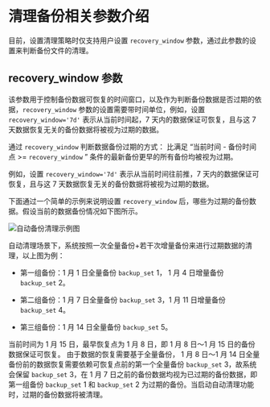 # 清理备份相关参数介绍

目前，设置清理策略时仅支持用户设置 `recovery_window` 参数，通过此参数的设置来判断备份文件的清理。

## recovery_window 参数

该参数用于控制备份数据可恢复的时间窗口，以及作为判断备份数据是否过期的依据，`recovery_window` 参数的设置需要带时间单位，例如，设置 `recovery_window='7d'` 表示从当前时间起，7 天内的数据保证可恢复，且与这 7 天数据恢复无关的备份数据将被视为过期的数据。

通过 `recovery_window` 判断数据备份过期的方式： 比满足 “当前时间 - 备份时间点 >= `recovery_window` ” 条件的最新备份更早的所有备份均被视为过期。

例如，设置 `recovery_window='7d'` 表示从当前时间往前推，7 天内的数据保证可恢复，且与这 7 天数据恢复无关的备份数据将被视为过期的数据。

下面通过一个简单的示例来说明设置 `recovery_window` 后，哪些为过期的备份数据。假设当前的数据备份情况如下图所示。

![自动备份清理示例图](https://obbusiness-private.oss-cn-shanghai.aliyuncs.com/doc/img/observer-enterprise/V4.0.0/user-guide/backup_delete_picture.png)

自动清理场景下，系统按照一次全量备份+若干次增量备份来进行过期数据的清理，以上图为例：

* 第一组备份：1 月 1 日全量备份 `backup_set` 1， 1 月 4 日增量备份 `backup_set` 2。

* 第二组备份：1 月 7 日全量备份 `backup_set` 3，1 月 11 日增量备份 `backup_set` 4。

* 第三组备份：1 月 14 日全量备份 `backup_set` 5。

当前时间为 1 月 15 日，最早恢复点为 1 月 8 日，即 1 月 8 日～1 月 15 日的备份数据保证可恢复。 由于数据的恢复需要基于全量备份， 1 月 8 日～1 月 14 日全量备份前的数据恢复需要依赖可恢复点前的第一个全量备份 `backup_set` 3，故系统会保留 `backup_set` 3，在 1 月 7 日之前的备份数据均视为已过期的备份数据，即第一组备份 `backup_set` 1 和 `backup_set` 2 为过期的备份。当启动自动清理功能时，过期的备份数据将被清理。